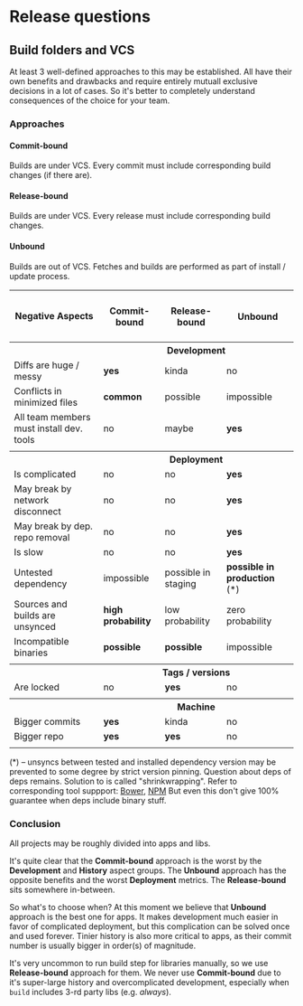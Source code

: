 # Release questions

## Build folders and VCS

At least 3 well-defined approaches to this may be established. All have their own benefits
and drawbacks and require entirely mutuall exclusive decisions in a lot of cases.
So it's better to completely understand consequences of the choice for your team.

### Approaches

#### Commit-bound
Builds are under VCS.
Every commit must include corresponding build changes (if there are).

#### Release-bound
Builds are under VCS.
Every release must include corresponding build changes.

#### Unbound 
Builds are out of VCS.
Fetches and builds are performed as part of install / update process.

<table>
<tr>
  <th>Negative Aspects</th>
  <th><h4>Commit-bound</h4></th>
  <th><h4>Release-bound</h4></th>
  <th><h4>Unbound</h4></th>
</tr>

<tr>
  <th>&nbsp;</th>
  <th colspan="3">Development</th>
</tr>  
<tr>
  <td>Diffs are huge / messy</td>
  <td><strong>yes</strong></td>
  <td>kinda</td>
  <td>no</td>
</tr>  
<tr>
  <td>Conflicts in minimized files</td>
  <td><strong>common</strong></td>
  <td>possible</td>
  <td>impossible</td>
</tr>
<tr>  
  <td>All team members must install dev. tools</td>
  <td>no</td>
  <td>maybe</td>
  <td><strong>yes</strong></td>
</tr>  
<tr>
  <td colspan="4"></td>
</tr>  

<tr>
  <th>&nbsp;</th><th colspan="3">Deployment</th>
</tr>  
<tr>
  <td>Is complicated</td>
  <td>no</td>
  <td>no</td>
  <td><strong>yes</strong></td>
</tr>  
<tr>
  <td>May break by network disconnect</td>
  <td>no</td>
  <td>no</td>
  <td><strong>yes</strong></td>
</tr>  
<tr>
  <td>May break by dep. repo removal</td>
  <td>no</td><td>no</td>
  <td><strong>yes</strong></td>
</tr>  
<tr>
  <td>Is slow</td>
  <td>no</td>
  <td>no</td>
  <td><strong>yes</strong></td>
</tr>  
<tr>
  <td>Untested dependency</td>
  <td>impossible</td>
  <td>possible in staging</td>
  <td><strong>possible in production</strong> (*)</td>
</tr>
<tr>
  <td>Sources and builds are unsynced</td>
  <td><strong>high probability</strong></td>
  <td>low probability</td>
  <td>zero probability</td>
</tr>
<tr>
  <td>Incompatible binaries</td>
  <td><strong>possible</strong></td>
  <td><strong>possible</strong></td>
  <td>impossible</td>
</tr>
<tr>
  <td colspan="4"></td>
</tr>  

<tr>
  <th>&nbsp;</th><th colspan="3">Tags / versions</th>
</tr>  
<tr>
  <td>Are locked</td><td>no</td><td><strong>yes</strong></td><td>no</td>
</tr>
<tr>
  <td colspan="4"></td>
</tr>

<tr>
  <th>&nbsp;</th><th colspan="3">Machine</th>
</tr> 
<tr>
  <td>Bigger commits</td><td><strong>yes</strong></td><td>kinda</td><td>no</td>
</tr>
<tr>
  <td>Bigger repo</td><td><strong>yes</strong></td><td><strong>yes</strong></td><td>no</td>
</tr>
<tr>
  <td colspan="4"></td>
</tr>
</table>

(*) – unsyncs between tested and installed dependency version may be
prevented to some degree by strict version pinning. Question about deps of deps remains.
Solution to is called "shrinkwrapping". Refer to corresponding tool suppport:
[Bower](https://github.com/bower/bower/pull/1592), [NPM](https://docs.npmjs.com/cli/shrinkwrap)
But even this don't give 100% guarantee when deps include binary stuff.

### Conclusion
All projects may be roughly divided into apps and libs.

It's quite clear that the **Commit-bound** approach is the worst by the **Development** and **History** aspect groups.
The **Unbound** approach has the opposite benefits and the worst **Deployment** metrics. The **Release-bound** sits somewhere in-between.

So what's to choose when? At this moment we believe that **Unbound** approach is the best one for apps. 
It makes development much easier in favor of complicated deployment, but this complication can be solved once and used forever. Tinier history is also more critical to apps, as their commit number is usually bigger in order(s) of magnitude.

It's very uncommon to run build step for libraries manually, so we use **Release-bound** approach for them.
We never use **Commit-bound** due to it's super-large history and overcomplicated development, especially when `build` includes 3-rd party libs (e.g. *always*).



